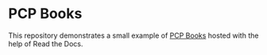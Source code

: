 # PCP Books

This repository demonstrates a small example of [PCP Books](https://pcp-books.readthedocs.io/en/latest/) hosted with the help of Read the Docs.
